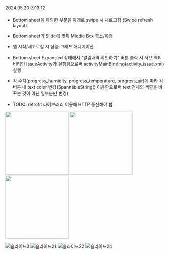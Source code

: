 2024.05.30 🕐13:12

- Bottom sheet을 제외한 부분을 아래로 swipe 시 새로고침 (Swipe refresh layout)
- Bottom sheet의 Slide에 맞춰 Middle Box 축소/확장
- 앱 시작/새고로침 시 삼중 그래프 애니메이션
- Bottom sheet Expanded 상태에서 "알림내역 확인하기" 버튼 클릭 시 서브 액티비티인 IssueActivity가 실행됨으로써 activityMainBinding(activity_issue.xml) 실행

- 각 수치(progress_humidity, progress_temperature, progress_air)에 따라 각 버튼 내 text color 변경(SpannableString() 이용함으로써 text 전체의 색깔을 바꾸는 것이 아닌 일부분만 변경)

- TODO: retrofit 라이브러리 이용해 HTTP 통신해야 함


<img src="https://github.com/Gahyun-313/Garden1/assets/78289372/0d484207-00bd-4707-a9f0-e68894c0973e" width="200"/>
<img src="https://github.com/Gahyun-313/Garden1/assets/78289372/96386502-d4d5-4ed9-a985-0b6bc9450c39" width="200"/>
<img src="https://github.com/Gahyun-313/Garden1/assets/78289372/1dfadf0a-8769-480b-bc1b-d3bbe4b6817b" width="200"/>

</br>

![슬라이드3](https://github.com/user-attachments/assets/686aca83-c15a-4a50-9750-bf1cb5cc7b2f)
![슬라이드21](https://github.com/user-attachments/assets/59a5a4a3-828e-46d9-9924-1b3ce2466271)
![슬라이드22](https://github.com/user-attachments/assets/6324e100-c384-45a1-8520-07de6a6b6a9a)
![슬라이드24](https://github.com/user-attachments/assets/7c31724b-9106-445c-bd35-f5aa66fa1659)
